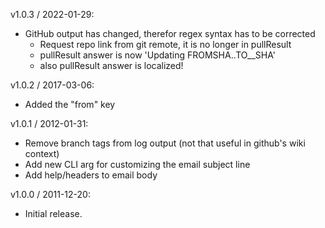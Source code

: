 v1.0.3 / 2022-01-29:

- GitHub output has changed, therefor regex syntax has to be corrected
  + Request repo link from git remote, it is no longer in pullResult
  + pullResult answer is now 'Updating FROMSHA..TO__SHA'
  + also pullResult answer is localized!

v1.0.2 / 2017-03-06:

- Added the "from" key

v1.0.1 / 2012-01-31:

- Remove branch tags from log output (not that useful in github's wiki context)
- Add new CLI arg for customizing the email subject line
- Add help/headers to email body

v1.0.0 / 2011-12-20:

- Initial release.
